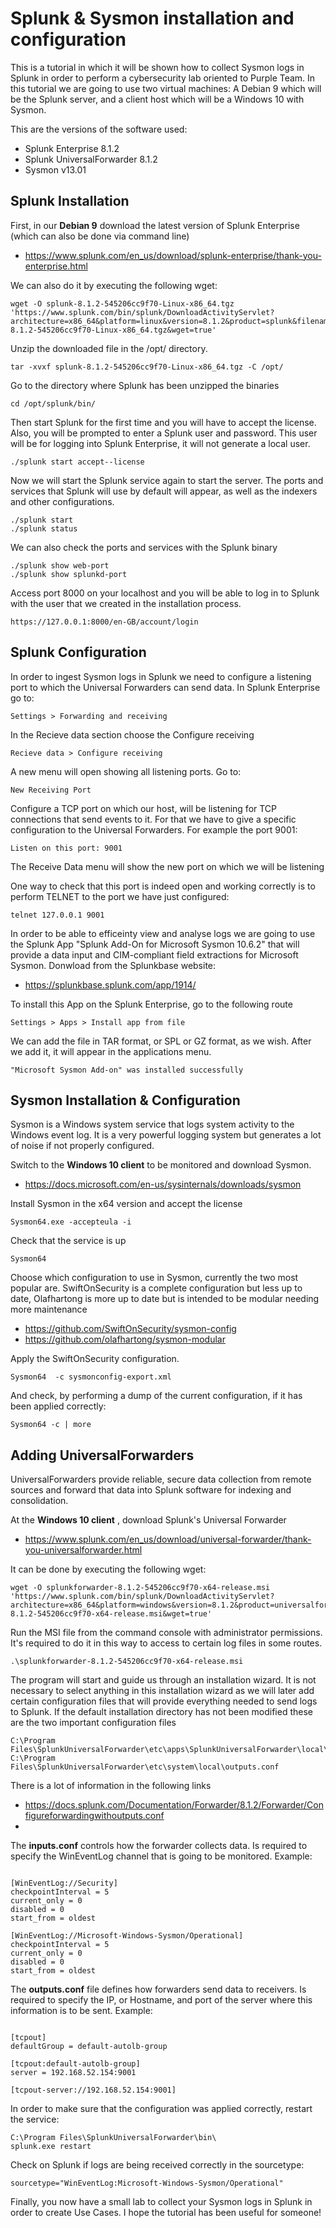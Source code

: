 # Splunk & Sysmon installation and configuration

This is a tutorial in which it will be shown how to collect Sysmon logs in Splunk in order to perform a cybersecurity lab oriented to Purple Team.
In this tutorial we are going to use two virtual machines: A Debian 9 which will be the Splunk server, and a client host which will be a Windows 10 with Sysmon. 

This are the versions of the software used:

  - Splunk Enterprise 8.1.2
  - Splunk UniversalForwarder 8.1.2
  - Sysmon v13.01

## Splunk Installation

First, in our **Debian 9** download the latest version of Splunk Enterprise (which can also be done via command line)

  - https://www.splunk.com/en_us/download/splunk-enterprise/thank-you-enterprise.html

We can also do it by executing the following wget:

```
wget -O splunk-8.1.2-545206cc9f70-Linux-x86_64.tgz 'https://www.splunk.com/bin/splunk/DownloadActivityServlet?architecture=x86_64&platform=linux&version=8.1.2&product=splunk&filename=splunk-8.1.2-545206cc9f70-Linux-x86_64.tgz&wget=true'
```

Unzip the downloaded file in the /opt/ directory.

```
tar -xvxf splunk-8.1.2-545206cc9f70-Linux-x86_64.tgz -C /opt/
```


Go to the directory where Splunk has been unzipped the binaries

```
cd /opt/splunk/bin/
```

Then start Splunk for the first time and you will have to accept the license. Also, you will be prompted to enter a Splunk user and password. This user will be for logging into Splunk Enterprise, it will not generate a local user. 

```
./splunk start accept--license
```

Now we will start the Splunk service again to start the server. The ports and services that Splunk will use by default will appear, as well as the indexers and other configurations.

```
./splunk start
./splunk status
```

We can also check the ports and services with the Splunk binary

```
./splunk show web-port
./splunk show splunkd-port
```

Access port 8000 on your localhost and you will be able to log in to Splunk with the user that we created in the installation process.


```
https://127.0.0.1:8000/en-GB/account/login
```

## Splunk Configuration

In order to ingest Sysmon logs in Splunk we need to configure a listening port to which the Universal Forwarders can send data.
In Splunk Enterprise go to:

```
Settings > Forwarding and receiving
```

In the Recieve data section choose the Configure receiving

```
Recieve data > Configure receiving
```

A new menu will open showing all listening ports. Go to:

```
New Receiving Port
```

Configure a TCP port on which our host, will be listening for TCP connections that send events to it. For that we have to give a specific configuration to the Universal Forwarders. For example the port 9001:

```
Listen on this port: 9001
```
The Receive Data menu will show the new port on which we will be listening


One way to check that this port is indeed open and working correctly is to perform TELNET to the port we have just configured:

```
telnet 127.0.0.1 9001
```

In order to be able to efficeinty view and analyse logs we are going to use the Splunk App "Splunk Add-On for Microsoft Sysmon 10.6.2" that will provide a data input and CIM-compliant field extractions for Microsoft Sysmon. Donwload from the Splunkbase website:

  - https://splunkbase.splunk.com/app/1914/

To install this App on the Splunk Enterprise, go to the following route

```
Settings > Apps > Install app from file
```

We can add the file in TAR format, or SPL or GZ format, as we wish. After we add it, it will appear in the applications menu.

```
"Microsoft Sysmon Add-on" was installed successfully
```

## Sysmon Installation & Configuration

Sysmon is a Windows system service that logs system activity to the Windows event log. It is a very powerful logging system but generates a lot of noise if not properly configured.

Switch to the **Windows 10 client** to be monitored and download Sysmon.

  - https://docs.microsoft.com/en-us/sysinternals/downloads/sysmon

Install Sysmon in the x64 version and accept the license

```
Sysmon64.exe -accepteula -i
```

Check that the service is up

```
Sysmon64
```

Choose which configuration to use in Sysmon, currently the two most popular are. 
SwiftOnSecurity is a complete configuration but less up to date, Olafhartong is more up to date but is intended to be modular needing more maintenance

  - https://github.com/SwiftOnSecurity/sysmon-config
  - https://github.com/olafhartong/sysmon-modular

Apply the SwiftOnSecurity configuration.

```
Sysmon64  -c sysmonconfig-export.xml
```

And check, by performing a dump of the current configuration, if it has been applied correctly:

```
Sysmon64 -c | more
```

## Adding UniversalForwarders

UniversalForwarders provide reliable, secure data collection from remote sources and forward that data into Splunk software for indexing and consolidation.

At the **Windows 10 client** , download Splunk's Universal Forwarder

  - https://www.splunk.com/en_us/download/universal-forwarder/thank-you-universalforwarder.html

It can be done by executing the following wget:

```
wget -O splunkforwarder-8.1.2-545206cc9f70-x64-release.msi 'https://www.splunk.com/bin/splunk/DownloadActivityServlet?architecture=x86_64&platform=windows&version=8.1.2&product=universalforwarder&filename=splunkforwarder-8.1.2-545206cc9f70-x64-release.msi&wget=true'
```

Run the MSI file from the command console with administrator permissions. It's required to do it in this way to access to certain log files in some routes.

```
.\splunkforwarder-8.1.2-545206cc9f70-x64-release.msi
```

The program will start and guide us through an installation wizard. It is not necessary to select anything in this installation wizard as we will later add certain configuration files that will provide everything needed to send logs to Splunk.
If the default installation directory has not been modified these are the two important configuration files

```
C:\Program Files\SplunkUniversalForwarder\etc\apps\SplunkUniversalForwarder\local\inputs.conf
C:\Program Files\SplunkUniversalForwarder\etc\system\local\outputs.conf
```

There is a lot of information in the following links

  - https://docs.splunk.com/Documentation/Forwarder/8.1.2/Forwarder/Configureforwardingwithoutputs.conf
  - 

The **inputs.conf** controls how the forwarder collects data. Is required to specify the WinEventLog channel that is going to be monitored.
Example:

```

[WinEventLog://Security]
checkpointInterval = 5
current_only = 0
disabled = 0
start_from = oldest

[WinEventLog://Microsoft-Windows-Sysmon/Operational]
checkpointInterval = 5
current_only = 0
disabled = 0
start_from = oldest
```

The **outputs.conf** file defines how forwarders send data to receivers. Is required to specify the IP, or Hostname, and port of the server where this information is to be sent.
Example:

```

[tcpout]
defaultGroup = default-autolb-group

[tcpout:default-autolb-group]
server = 192.168.52.154:9001

[tcpout-server://192.168.52.154:9001]
```

In order to make sure that the configuration was applied correctly, restart the service:

```
C:\Program Files\SplunkUniversalForwarder\bin\
splunk.exe restart
```

Check on Splunk if logs are being received correctly in the sourcetype:
```
sourcetype="WinEventLog:Microsoft-Windows-Sysmon/Operational"
```

Finally, you now have a small lab to collect your Sysmon logs in Splunk in order to create Use Cases.
I hope the tutorial has been useful for someone!